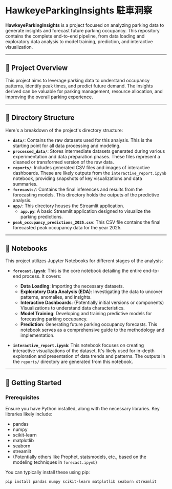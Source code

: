 # HawkeyeParkingInsights 駐車洞察

**HawkeyeParkingInsights** is a project focused on analyzing parking data to generate insights and forecast future parking occupancy. This repository contains the complete end-to-end pipeline, from data loading and exploratory data analysis to model training, prediction, and interactive visualization.

---

## 📜 Project Overview

This project aims to leverage parking data to understand occupancy patterns, identify peak times, and predict future demand. The insights derived can be valuable for parking management, resource allocation, and improving the overall parking experience.

---

## 📂 Directory Structure

Here's a breakdown of the project's directory structure:

* **`data/`**: Contains the raw datasets used for this analysis. This is the starting point for all data processing and modeling.
* **`processed_data/`**: Stores intermediate datasets generated during various experimentation and data preparation phases. These files represent a cleaned or transformed version of the raw data.
* **`reports/`**: Includes generated CSV files and images of interactive dashboards. These are likely outputs from the `interactive_report.ipynb` notebook, providing snapshots of key visualizations and data summaries.
* **`forecasts/`**: Contains the final inferences and results from the forecasting models. This directory holds the outputs of the predictive analysis.
* **`app/`**: This directory houses the Streamlit application.
    * **`app.py`**: A basic Streamlit application designed to visualize the parking predictions.
* **`peak_occupancy_predictions_2025.csv`**: This CSV file contains the final forecasted peak occupancy data for the year 2025.

---

## 📓 Notebooks

This project utilizes Jupyter Notebooks for different stages of the analysis:

* **`forecast.ipynb`**: This is the core notebook detailing the entire end-to-end process. It covers:
    * **Data Loading**: Importing the necessary datasets.
    * **Exploratory Data Analysis (EDA)**: Investigating the data to uncover patterns, anomalies, and insights.
    * **Interactive Dashboards**: (Potentially initial versions or components) Visualizations to understand data characteristics.
    * **Model Training**: Developing and training predictive models for forecasting parking occupancy.
    * **Prediction**: Generating future parking occupancy forecasts.
    This notebook serves as a comprehensive guide to the methodology and implementation.

* **`interactive_report.ipynb`**: This notebook focuses on creating interactive visualizations of the dataset. It's likely used for in-depth exploration and presentation of data trends and patterns. The outputs in the `reports/` directory are generated from this notebook.

---

## 🚀 Getting Started

### Prerequisites

Ensure you have Python installed, along with the necessary libraries. Key libraries likely include:

* pandas
* numpy
* scikit-learn
* matplotlib
* seaborn
* streamlit
* (Potentially others like Prophet, statsmodels, etc., based on the modeling techniques in `forecast.ipynb`)

You can typically install these using pip:
```bash
pip install pandas numpy scikit-learn matplotlib seaborn streamlit